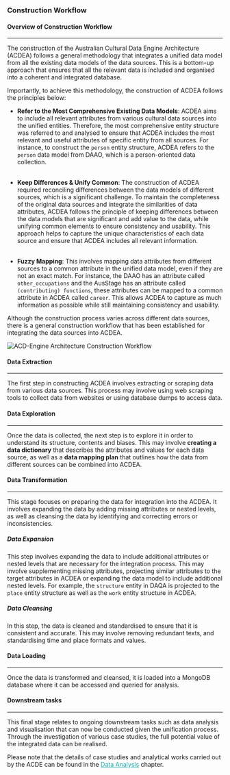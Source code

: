 ### Construction Workflow

#### Overview of Construction Workflow
---
The construction of the Australian Cultural Data Engine Architecture (ACDEA) follows a general methodology that integrates a unified data model from all the existing data models of the data sources. This is a bottom-up approach that ensures that all the relevant data is included and organised into a coherent and integrated database.

Importantly, to achieve this methodology, the construction of ACDEA follows the principles below:

- **Refer to the Most Comprehensive Existing Data Models**: ACDEA aims to include all relevant attributes from various cultural data sources into the unified entities. Therefore, the most comprehensive entity structure was referred to and analysed to ensure that ACDEA includes the most relevant and useful attributes of specific entity from all sources. For instance, to construct the `person` entity structure, ACDEA refers to the `person` data model from DAAO, which is a person-oriented data collection.
<br><br>

- **Keep Differences & Unify Common**: The construction of ACDEA required reconciling differences between the data models of different sources, which is a significant challenge. To maintain the completeness of the original data sources and integrate the similarities of data attributes, ACDEA follows the principle of keeping differences between the data models that are significant and add value to the data, while unifying common elements to ensure consistency and usability. This approach helps to capture the unique characteristics of each data source and ensure that ACDEA includes all relevant information.
<br><br>

- **Fuzzy Mapping**: This involves mapping data attributes from different sources to a common attribute in the unified data model, even if they are not an exact match. For instance, the DAAO has an attribute called `other_occupations` and the AusStage has an attribute called `(contributing) functions`, these attributes can be mapped to a common attribute in ACDEA called `career`. This allows ACDEA to capture as much information as possible while still maintaining consistency and usability.

Although the construction process varies across different data sources, there is a general construction workflow that has been established for integrating the data sources into ACDEA.

![ACD-Engine Architecture Construction Workflow](./images/ivy_images/ACD-Engine+Architecture_Construction_Workflow.png)

#### Data Extraction
---
The first step in constructing ACDEA involves extracting or scraping data from various data sources. This process may involve using web scraping tools to collect data from websites or using database dumps to access data.

#### Data Exploration
---
Once the data is collected, the next step is to explore it in order to understand its structure, contents and biases. This may involve **creating a data dictionary** that describes the attributes and values for each data source, as well as a **data mapping plan** that outlines how the data from different sources can be combined into ACDEA.

#### Data Transformation
---
This stage focuses on preparing the data for integration into the ACDEA. It involves expanding the data by adding missing attributes or nested levels, as well as cleansing the data by identifying and correcting errors or inconsistencies.

##### Data Expansion
This step involves expanding the data to include additional attributes or nested levels that are necessary for the integration process. This may involve supplementing missing attributes, projecting similar attributes to the target attributes in ACDEA or expanding the data model to include additional nested levels. For example, the `structure` entity in DAQA is projected to the `place` entity structure as well as the `work` entity structure in ACDEA.

##### Data Cleansing
In this step, the data is cleaned and standardised to ensure that it is consistent and accurate. This may involve removing redundant texts, and standardising time and place formats and values.

#### Data Loading
---
Once the data is transformed and cleansed, it is loaded into a MongoDB database where it can be accessed and queried for analysis.

#### Downstream tasks
---
This final stage relates to ongoing downstream tasks such as data analysis and visualisation that can now be conducted given the unification process. Through the investigation of various case studies, the full potential value of the integrated data can be realised.

Please note that the details of case studies and analytical works carried out by the ACDE can be found in the [Data Analysis](https://acd-engine.github.io/jupyterbook/Analysis_Introduction.html) chapter.

<style>
  a {
    color: #1ea5a6 !important;
  }
</style>